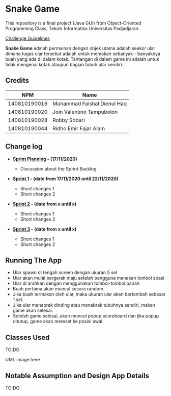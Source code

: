 # Snake Game

This repository is a final project (Java GUI) from Object-Oriented Programming Class, Teknik Informatika Universitas Padjadjaran. 

[Challenge Guidelines](challenge-guideline.md)

**Snake Game** adalah permainan dengan objek utama adalah seekor ular dimana tugas ular tersebut adalah untuk memakan sebanyak - banyaknya buah yang ada di dalam kotak. Tantangan di dalam game ini adalah untuk tidak mengenai kotak ataupun bagian tubuh ular sendiri.

## Credits
| NPM           | Name        |
| ------------- |-------------|
| 140810190016  | Muhammad Faishal Dienul Haq    |
| 140810190020  | Join Valentino Tampubolon    |
| 140810190028  | Robby Sobari |
| 140810190044  | Ridho Emir Fajar Alam |

## Change log
- **[Sprint Planning](changelog/sprint-planning.md) - (17/11/2020)** 
   -  Discussion about the Sprint Backlog.

- **[Sprint 1](changelog/sprint-1.md) - (date from 17/11/2020 until 22/11/2020)** 
   - Short changes 1
   - Short changes 2

- **[Sprint 2](changelog/sprint-2.md) - (date from x until x)** 
   - Short changes 1
   - Short changes 2
   
- **[Sprint 3](changelog/sprint-3.md) - (date from x until x)** 
   - Short changes 1
   - Short changes 2

## Running The App

- Ular spawn di tengah screen dengan ukuran 5 sel
- Ular akan mulai bergerak maju setelah pengguna menekan tombol spasi
- Ular di arahkan dengan menggunakan tombol-tombol panah
- Buah pertama akan muncul secara random
- Jika buah termakan oleh ular, maka ukuran ular akan bertambah sebesar 1 sel.
- Jika ular menabrak dinding atau menabrak tubuhnya sendiri, makan game akan selesai.
- Setelah game selesai, akan muncul popup scoreboard dan jika popup ditutup, game akan mereset ke posisi awal

## Classes Used

TO;DO

UML image here

## Notable Assumption and Design App Details

TO;DO

